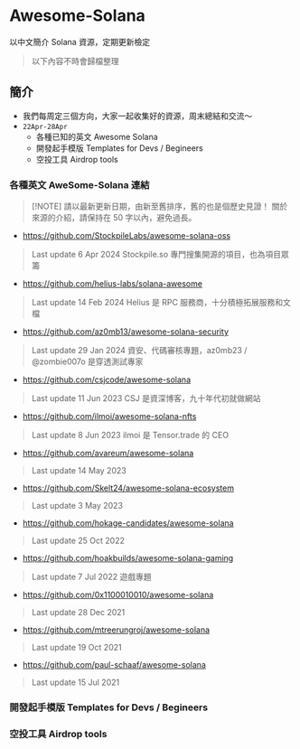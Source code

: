 # Awesome-Solana
以中文簡介 Solana 資源，定期更新檢定
> 以下內容不時會歸檔整理

## 簡介
- 我們每周定三個方向，大家一起收集好的資源，周末總結和交流～
- `22Apr-28Apr` 
  - 各種已知的英文 Awesome Solana  
  - 開發起手模版 Templates for Devs / Begineers
  - 空投工具 Airdrop tools

### 各種英文 AweSome-Solana 連結
> [!NOTE] 請以最新更新日期，由新至舊排序，舊的也是個歷史見證！
> 關於來源的介紹，請保持在 50 字以內，避免過長。
- https://github.com/StockpileLabs/awesome-solana-oss
> Last update  6 Apr 2024
 Stockpile.so 專門搜集開源的項目，也為項目眾籌
- https://github.com/helius-labs/solana-awesome
> Last update 14 Feb 2024
 Helius 是 RPC 服務商，十分積極拓展服務和文檔
- https://github.com/az0mb13/awesome-solana-security
> Last update 29 Jan 2024
 資安、代碼審核專題，az0mb23 / @zombie007o 是穿透測試專家
- https://github.com/csjcode/awesome-solana
> Last update 11 Jun 2023
 CSJ 是資深博客，九十年代初就做網站
- https://github.com/ilmoi/awesome-solana-nfts
> Last update  8 Jun 2023
 ilmoi 是 Tensor.trade 的 CEO
- https://github.com/avareum/awesome-solana
> Last update 14 May 2023
- https://github.com/Skelt24/awesome-solana-ecosystem
> Last update  3 May 2023
- https://github.com/hokage-candidates/awesome-solana
> Last update 25 Oct 2022
- https://github.com/hoakbuilds/awesome-solana-gaming
> Last update  7 Jul 2022
 遊戲專題
- https://github.com/0x1100010010/awesome-solana
> Last update 28 Dec 2021
- https://github.com/mtreerungroj/awesome-solana
> Last update 19 Oct 2021
- https://github.com/paul-schaaf/awesome-solana
> Last update 15 Jul 2021

### 開發起手模版 Templates for Devs / Begineers 

### 空投工具 Airdrop tools 
